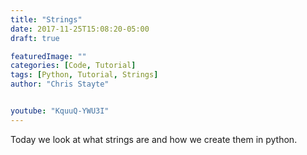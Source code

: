 ```yaml
---
title: "Strings"
date: 2017-11-25T15:08:20-05:00
draft: true

featuredImage: ""
categories: [Code, Tutorial]
tags: [Python, Tutorial, Strings]
author: "Chris Stayte"


youtube: "KquuQ-YWU3I"
---
```


Today we look at what strings are and how we create them in python.

<!--more-->